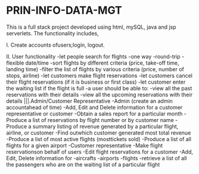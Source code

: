 # PRIN-INFO-DATA-MGT
This is a full stack project developed using html, mySQL, java and jsp serverlets.
The functionality includes,

I. Create accounts ofusers;login, logout.

II. User functionality
  -let people search for flights
   -one way
   -round-trip
   -flexible date/time
  -sort flights by different criteria (price, take-off time, landing time)
  -filter the list of flights by various criteria (price, number of stops, airline)
  -let customers make flight reservations
  -let customers cancel their flight reservations (if it is business or first class)
  -let customer enter the waiting list if the flight is full
  -a user should be able to:
    -view all the past reservations with their details
    -view all the upcoming reservations with their details
|||.Admin/Customer Representative
  -Admin (create an admin accountahead of time)
    -Add, Edit and Delete information for a customer representative or customer
    -Obtain a sales report for a particular month
    -Produce a list of reservations by flight number or by customer name 
    -Produce a summary listing of revenue generated by a particular flight, airline, or customer
    -Find outwhich customer generated most total revenue 
    -Produce a list of most active flights (mosttickets sold)
    -Produce a list of all flights for a given airport
  -Customer representative
    -Make flight reservationson behalf of users
    -Edit flight reservations for a customer
    -Add, Edit, Delete information for
      -aircrafts
      -airports
      -flights
  -retrieve a list of all the passengers who are on the waiting list of a particular flight
